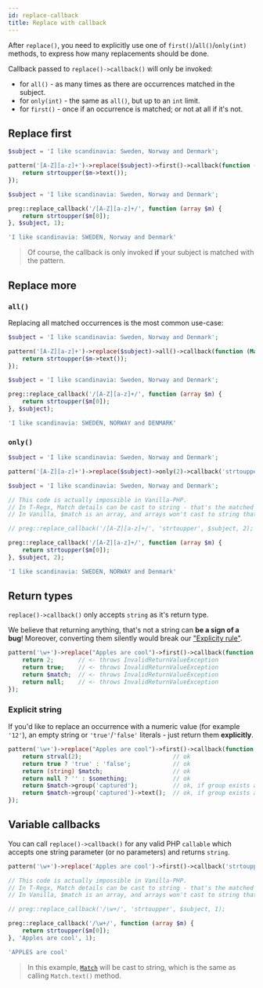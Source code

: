 ```yaml
---
id: replace-callback
title: Replace with callback
---
```


After `replace()`, you need to explicitly use one of `first()`/`all()`/`only(int)` methods, to express how many
replacements should be done.

Callback passed to `replace()->callback()` will only be invoked:
 - for `all()` - as many times as there are occurrences matched in the subject.
 - for `only(int)` - the same as `all()`, but up to an `int` limit.
 - for `first()` - once if an occurrence is matched; or not at all if it's not.

## Replace first

<!--DOCUSAURUS_CODE_TABS-->
<!--T-Regx-->
```php
$subject = 'I like scandinavia: Sweden, Norway and Denmark'; 

pattern('[A-Z][a-z]+')->replace($subject)->first()->callback(function (Match $m) {
    return strtoupper($m->text());
});
```
<!--PHP-->
```php
$subject = 'I like scandinavia: Sweden, Norway and Denmark'; 

preg::replace_callback('/[A-Z][a-z]+/', function (array $m) {
    return strtoupper($m[0]);
}, $subject, 1);
```
<!--END_DOCUSAURUS_CODE_TABS-->
<!--T-Regx:{return-at(2)}-->
<!--PHP:{return-at(2)}-->
<!--Result-Value-->

```php
'I like scandinavia: SWEDEN, Norway and Denmark'
```

> Of course, the callback is only invoked **if** your subject is matched with the pattern.

## Replace more

### `all()`

Replacing all matched occurrences is the most common use-case:

<!--DOCUSAURUS_CODE_TABS-->
<!--T-Regx-->
```php
$subject = 'I like scandinavia: Sweden, Norway and Denmark'; 

pattern('[A-Z][a-z]+')->replace($subject)->all()->callback(function (Match $m) {
    return strtoupper($m->text());
});
```
<!--PHP-->
```php
$subject = 'I like scandinavia: Sweden, Norway and Denmark'; 

preg::replace_callback('/[A-Z][a-z]+/', function (array $m) {
    return strtoupper($m[0]);
}, $subject);
```
<!--END_DOCUSAURUS_CODE_TABS-->
<!--T-Regx:{return-at(2)}-->
<!--PHP:{return-at(2)}-->
<!--Result-Value-->

```php
'I like scandinavia: SWEDEN, NORWAY and DENMARK'
```

### `only()`

<!--DOCUSAURUS_CODE_TABS-->
<!--T-Regx-->
```php
$subject = 'I like scandinavia: Sweden, Norway and Denmark'; 

pattern('[A-Z][a-z]+')->replace($subject)->only(2)->callback('strtoupper');
```
<!--PHP-->
```php
$subject = 'I like scandinavia: Sweden, Norway and Denmark'; 

// This code is actually impossible in Vanilla-PHP.
// In T-Regx, Match details can be cast to string - that's the matched text
// In Vanilla, $match is an array, and arrays won't cast to string that easily

// preg::replace_callback('/[A-Z][a-z]+/', 'strtoupper', $subject, 2);

preg::replace_callback('/[A-Z][a-z]+/', function (array $m) {
    return strtoupper($m[0]);
}, $subject, 2);
```
<!--END_DOCUSAURUS_CODE_TABS-->
<!--T-Regx:{return-at(last)}-->
<!--PHP:{return-at(8)}-->
<!--Result-Value-->

```php
'I like scandinavia: SWEDEN, NORWAY and Denmark'
```

## Return types

`replace()->callback()` only accepts `string` as it's return type. 

We believe that returning anything, that's not a string can **be a sign of a bug**! Moreover, converting them silently 
would break our ["Explicity rule"](whats-the-point#t-regx-to-the-rescue).

```php
pattern('\w+')->replace("Apples are cool")->first()->callback(function (Match $match) {
    return 2;       // <- throws InvalidReturnValueException
    return true;    // <- throws InvalidReturnValueException
    return $match;  // <- throws InvalidReturnValueException
    return null;    // <- throws InvalidReturnValueException
});
```

### Explicit string

If you'd like to replace an occurrence with a numeric value (for example `'12'`), an empty string or `'true'`/`'false'` 
literals - just return them **explicitly**.

```php
pattern('\w+')->replace("Apples are cool")->first()->callback(function (Match $match) {
    return strval(2);                          // ok
    return true ? 'true' : 'false';            // ok
    return (string) $match;                    // ok
    return null ? '' : $something;             // ok
    return $match->group('captured');          // ok, if group exists and was matched
    return $match->group('captured')->text();  // ok, if group exists and was matched
});
```

## Variable callbacks

You can call `replace()->callback()` for any valid PHP `callable` which accepts one string parameter (or no parameters) 
and returns `string`.

<!--DOCUSAURUS_CODE_TABS-->
<!--T-Regx-->
```php
pattern('\w+')->replace('Apples are cool')->first()->callback('strtoupper');
```
<!--PHP-->
```php
// This code is actually impossible in Vanilla-PHP.
// In T-Regx, Match details can be cast to string - that's the matched text
// In Vanilla, $match is an array, and arrays won't cast to string that easily

// preg::replace_callback('/\w+/', 'strtoupper', $subject, 1);

preg::replace_callback('/\w+/', function (array $m) {
    return strtoupper($m[0]);
}, 'Apples are cool', 1);
```
<!--END_DOCUSAURUS_CODE_TABS-->
<!--PHP:{return-at(-3)}-->
<!--Result-Value-->

```php
'APPLES are cool'
```

> In this example, [`Match`](match-details.md) will be cast to string, which is the same as calling `Match.text()` method.
